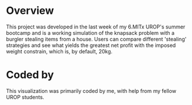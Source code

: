 # Overview
This project was developed in the last week of my 6.MITx UROP's summer bootcamp and is a working simulation of the knapsack problem with a burgler stealing items from a house. Users can compare different 'stealing' strategies and see what yields the greatest net profit with the imposed weight constrain, which is, by default, 20kg.

# Coded by
This visualization was primarily coded by me, with help from my fellow UROP students.
